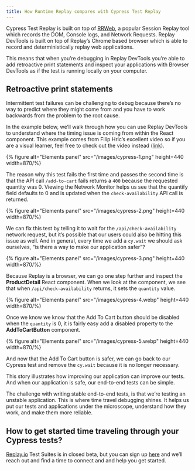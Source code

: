 ```yaml
---
title: How Runtime Replay compares with Cypress Test Replay
---
```


Cypress Test Replay is built on top of [RRWeb](https://github.com/rrweb-io/rrweb), a popular Session Replay tool which records the DOM, Console logs, and Network Requests. Replay DevTools is built on top of Replay’s Chrome based browser which is able to record and deterministically replay web applications.

This means that when you’re debugging in Replay DevTools you’re able to add retroactive print statements and inspect your applications with Browser DevTools as if the test is running locally on your computer.

[](blob:https://docs.replay.io/9bff89e9-f215-4b5e-b2b4-d95b21be6f6d)

## Retroactive print statements

Intermittent test failures can be challenging to debug because there’s no way to predict where they might come from and you have to work backwards from the problem to the root cause.

In the example below, we’ll walk through how you can use Replay DevTools to understand where the timing issue is coming from within the React component. This example comes from Filip Hric’s excellent video so if you are a visual learner, feel free to check out the video instead ([link](https://www.youtube.com/watch?v=4wL8Qi9vjho)).

{% figure alt="Elements panel" src="/images/cypress-1.png" height=440 width=870/%}

The reason why this test fails the first time and passes the second time is that the API call `/add-to-cart` fails returns a `400` because the requested quantity was 0. Viewing the Network Monitor helps us see that the quantify field defaults to 0 and is updated when the `check-availability` API call is returned.

{% figure alt="Elements panel" src="/images/cypress-2.png" height=440 width=870/%}

We can fix this test by telling it to wait for the `/api/check-availability` network request, but it’s possible that our users could also be hitting this issue as well. And in general, every time we add a `cy.wait` we should ask ourselves, “is there a way to make our application safer”?

{% figure alt="Elements panel" src="/images/cypress-3.png" height=440 width=870/%}

Because Replay is a browser, we can go one step further and inspect the **ProductDetail** React component. When we look at the component, we see that when `/api/check-availability` returns, it sets the `quantity` value.

{% figure alt="Elements panel" src="/images/cypress-4.webp" height=440 width=870/%}

Once we know we know that the Add To Cart button should be disabled when the `quantity` is 0, it is fairly easy add a disabled property to the **AddToCartButton** component.

{% figure alt="Elements panel" src="/images/cypress-5.webp" height=440 width=870/%}

And now that the Add To Cart button is safer, we can go back to our Cypress test and remove the `cy.wait` because it is no longer necessary.

This story illustrates how improving our application can improve our tests. And when our application is safe, our end-to-end tests can be simple.

The challenge with writing stable end-to-end tests, is that we’re testing an unstable application. This is where time travel debugging shines. It helps us put our tests and applications under the microscope, understand how they work, and make them more reliable.

## How to get started time traveling through your Cypress tests?

[Replay.io](https://replay.io/) Test Suites is in closed beta, but you can sign up [here](https://replay.help/waitlist) and we’ll reach out and find a time to connect and and help you get started.
